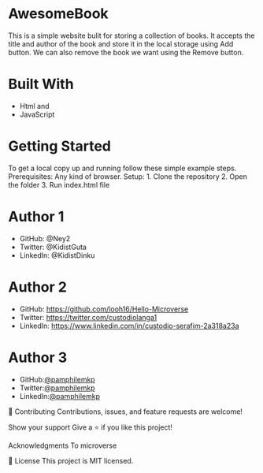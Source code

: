 # AwesomeBook
 This is a simple website bulit for storing a collection of books.
 It accepts the title and author of the book and store it in the local storage using Add button.
 We can also remove the book we want using the Remove button.

# Built With
   - Html and
   - JavaScript

# Getting Started
To get a local copy up and running follow these simple example steps.
Prerequisites: Any kind of browser. 
Setup:
    1. Clone the repository 
    2. Open the folder 
    3. Run index.html file

# Author 1
   - GitHub: @Ney2
   - Twitter: @KidistGuta
   - LinkedIn: @KidistDinku
# Author 2
   - GitHub: https://github.com/looh16/Hello-Microverse
   - Twitter: https://twitter.com/custodiolanga1
   - LinkedIn: https://www.linkedin.com/in/custodio-serafim-2a318a23a 
# Author 3
   - GitHub:[@pamphilemkp](https://github.com/pamphilemkp)
   - Twitter:[@pamphilemkp](https://github.com/PamphileMusonda)
   - LinkedIn:[@pamphilemkp](https://github.com/PamphileMusonda-2bb8a9237)

🤝 Contributing
Contributions, issues, and feature requests are welcome!

Show your support
Give a ⭐️ if you like this project!

Acknowledgments
To microverse

📝 License
This project is MIT licensed.
